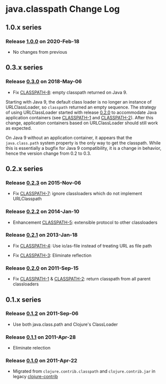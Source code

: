 # java.classpath Change Log

## 1.0.x series

### Release [1.0.0] on 2020-Feb-18

* No changes from previous

## 0.3.x series

### Release [0.3.0] on 2018-May-06

* Fix [CLASSPATH-8]: empty classpath returned on Java 9.

Starting with Java 9, the default class loader is no longer an
instance of URLClassLoader, so `classpath` returned an empty sequence.
The strategy of using URLClassLoader started with release [0.2.0] to
accommodate Java application containers (see [CLASSPATH-1] and
[CLASSPATH-2]). After this change, application containers based on
URLClassLoader should still work as expected.

On Java 9 without an application container, it appears that the
`java.class.path` system property is the only way to get the
classpath. While this is essentially a bugfix for Java 9
compatibility, it is a change in behavior, hence the version change
from 0.2 to 0.3.


## 0.2.x series

### Release [0.2.3] on 2015-Nov-06

* Fix [CLASSPATH-7]: ignore classloaders which do not implement URLClasspath

### Release [0.2.2] on 2014-Jan-10

* Enhancement [CLASSPATH-5]: extensible protocol to other classloaders

### Release [0.2.1] on 2013-Jan-18

* Fix [CLASSPATH-4]: Use io/as-file instead of treating URL as file path

* Fix [CLASSPATH-3]: Eliminate reflection

### Release [0.2.0] on 2011-Sep-15

* Fix [CLASSPATH-1] & [CLASSPATH-2]: return classpath from all parent classloaders



## 0.1.x series

### Release [0.1.2] on 2011-Sep-06

* Use both java.class.path and Clojure's ClassLoader

### Release [0.1.1] on 2011-Apr-28

* Eliminate relection

### Release [0.1.0] on 2011-Apr-22

* Migrated from `clojure.contrib.classpath` and `clojure.contrib.jar`
  in legacy [clojure-contrib](https://github.com/clojure/clojure-contrib)



[CLASSPATH-8]: https://clojure.atlassian.net/browse/CLASSPATH-8
[CLASSPATH-7]: https://clojure.atlassian.net/browse/CLASSPATH-7
[CLASSPATH-6]: https://clojure.atlassian.net/browse/CLASSPATH-6
[CLASSPATH-5]: https://clojure.atlassian.net/browse/CLASSPATH-5
[CLASSPATH-4]: https://clojure.atlassian.net/browse/CLASSPATH-4
[CLASSPATH-3]: https://clojure.atlassian.net/browse/CLASSPATH-3
[CLASSPATH-2]: https://clojure.atlassian.net/browse/CLASSPATH-2
[CLASSPATH-1]: https://clojure.atlassian.net/browse/CLASSPATH-1

[1.0.0]: https://github.com/clojure/java.classpath/tree/java.classpath-1.0.0
[0.3.0]: https://github.com/clojure/java.classpath/tree/java.classpath-0.3.0
[0.2.3]: https://github.com/clojure/java.classpath/tree/java.classpath-0.2.3
[0.2.2]: https://github.com/clojure/java.classpath/tree/java.classpath-0.2.2
[0.2.1]: https://github.com/clojure/java.classpath/tree/java.classpath-0.2.1
[0.2.0]: https://github.com/clojure/java.classpath/tree/java.classpath-0.2.0
[0.1.2]: https://github.com/clojure/java.classpath/tree/java.classpath-0.1.2
[0.1.1]: https://github.com/clojure/java.classpath/tree/java.classpath-0.1.1
[0.1.0]: https://github.com/clojure/java.classpath/tree/java.classpath-0.1.0

